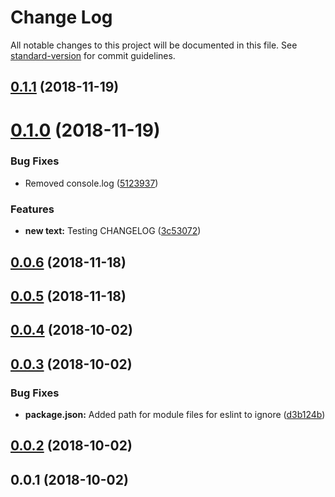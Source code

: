 # Change Log

All notable changes to this project will be documented in this file. See [standard-version](https://github.com/conventional-changelog/standard-version) for commit guidelines.

<a name="0.1.1"></a>
## [0.1.1](https://github.com/davidroyer/wpapi-js/compare/v0.1.0...v0.1.1) (2018-11-19)



<a name="0.1.0"></a>
# [0.1.0](https://github.com/davidroyer/wpapi-js/compare/v0.0.6...v0.1.0) (2018-11-19)


### Bug Fixes

* Removed console.log ([5123937](https://github.com/davidroyer/wpapi-js/commit/5123937))


### Features

* **new text:** Testing CHANGELOG ([3c53072](https://github.com/davidroyer/wpapi-js/commit/3c53072))



<a name="0.0.6"></a>
## [0.0.6](https://github.com/davidroyer/wpapi-js/compare/v0.0.5...v0.0.6) (2018-11-18)



<a name="0.0.5"></a>
## [0.0.5](https://github.com/davidroyer/wpapi-js/compare/v0.0.4...v0.0.5) (2018-11-18)



<a name="0.0.4"></a>
## [0.0.4](https://github.com/davidroyer/wpapi-js/compare/v0.0.3...v0.0.4) (2018-10-02)



<a name="0.0.3"></a>
## [0.0.3](https://github.com/davidroyer/wpapi-js/compare/v0.0.2...v0.0.3) (2018-10-02)


### Bug Fixes

* **package.json:** Added path for module files for eslint to ignore ([d3b124b](https://github.com/davidroyer/wpapi-js/commit/d3b124b))



<a name="0.0.2"></a>
## [0.0.2](https://github.com/davidroyer/wpapi-js/compare/v0.0.1...v0.0.2) (2018-10-02)



<a name="0.0.1"></a>
## 0.0.1 (2018-10-02)
